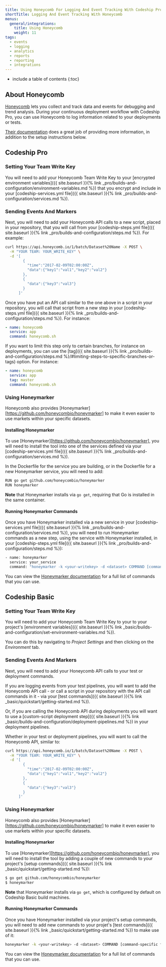 ```yaml
---
title: Using Honeycomb For Logging And Event Tracking With Codeship Pro
shortTitle: Logging And Event Tracking With Honeycomb
menus:
  general/integrations:
    title: Using Honeycomb
    weight: 11
tags:
  - events
  - logging
  - analytics
  - reports
  - reporting
  - integrations
---
```


* include a table of contents
{:toc}

## About Honeycomb

[Honeycomb](https://www.honeycomb.io) lets you collect and track data and events for debugging and trend analysis. During your continuous deployment workflow with Codeship Pro, you can use Honeycomb to log information related to your deployments or tests.

[Their documentation](https://honeycomb.io/docs/) does a great job of providing more information, in addition to the setup instructions below.

## Codeship Pro

### Setting Your Team Write Key

You will need to add your Honeycomb Team Write Key to your [encrypted environment variables]({{ site.baseurl }}{% link _pro/builds-and-configuration/environment-variables.md %}) that you encrypt and include in your [codeship-services.yml file]({{ site.baseurl }}{% link _pro/builds-and-configuration/services.md %}).

###  Sending Events And Markers

Next, you will need to add your Honeycomb API calls to a new script, placed in your repository, that you will call from your [codeship-steps.yml file]({{ site.baseurl }}{% link _pro/builds-and-configuration/steps.md %}). For example:

```bash
curl https://api.honeycomb.io/1/batch/Dataset%20Name -X POST \
  -H "YOUR TEAM: YOUR_WRITE_KEY" \
  -d '[
        {
          "time":"2017-02-09T02:00:00Z",
          "data":{"key1":"val1","key2":"val2"}
        },
        {
          "data":{"key3":"val3"}
        }
      ]'
```

Once you have put an API call similar to the one above in a script in your repository, you will call that script from a new step in your [codeship-steps.yml file]({{ site.baseurl }}{% link _pro/builds-and-configuration/steps.md %}). For instance:

```yaml
- name: honeycomb
  service: app
  command: honeycomb.sh
```

If you want to limit this step only to certain branches, for instance on deployments, you can use the [tag]({{ site.baseurl }}{% link _pro/builds-and-configuration/steps.md %}/#limiting-steps-to-specific-branches-or-tags) option. For instance:

```yaml
- name: honeycomb
  service: app
  tag: master
  command: honeycomb.sh
```

### Using Honeymarker

Honeycomb also provides [Honeymarker][https://github.com/honeycombio/honeymarker] to make it even easier to use markets within your specific datasets.

#### Installing Honeymarker

To use [Honeymarker][https://github.com/honeycombio/honeymarker], you will need to install the tool into one of the services defined via your [codeship-services.yml file]({{ site.baseurl }}{% link _pro/builds-and-configuration/services.md %}).

In the Dockerfile for the service you are building, or in the Dockerfile for a new Honeymarker service, you will need to add:

```bash
RUN go get github.com/honeycombio/honeymarker
RUN honeymarker
```

**Note** that Honeymarker installs via `go get`, requiring that Go is installed in the same container.

#### Running Honeymarker Commands

Once you have Honeymarker installed via a new service in your [codeship-services.yml file]({{ site.baseurl }}{% link _pro/builds-and-configuration/services.md %}), you will need to run Honeymarker commands as a new step, using the service with Honeymarker installed, in your [codeship-steps.yml file]({{ site.baseurl }}{% link _pro/builds-and-configuration/steps.md %}):

```bash
- name: honeymarker
  service: your_service
  command: "honeymarker -k <your-writekey> -d <dataset> COMMAND [command-specific flags]"
```

You can view the [Honeymarker documentation](https://github.com/honeycombio/honeymarker) for a full list of commands that you can use.

## Codeship Basic

### Setting Your Team Write Key

You will need to add your Honeycomb Team Write Key to your to your project's [environment variables]({{ site.baseurl }}{% link _basic/builds-and-configuration/set-environment-variables.md %}).

You can do this by navigating to _Project Settings_ and then clicking on the _Environment_ tab.

###  Sending Events And Markers

Next, you will need to add your Honeycomb API calls to your test or deployment commands.

If you are logging events from your test pipelines, you will want to add the Honeycomb API call - or call a script in your repository with the API call commands in it - via your [test commands]({{ site.baseurl }}{% link _basic/quickstart/getting-started.md %}).

Or, if you are calling the Honeycomb API during deployments you will want to use a [custom-script deployment step]({{ site.baseurl }}{% link _basic/builds-and-configuration/deployment-pipelines.md %}) in your deployment pipelines.

Whether in your test or deployment pipelines, you will want to call the Honeycomb API, similar to:

```bash
curl https://api.honeycomb.io/1/batch/Dataset%20Name -X POST \
  -H "YOUR TEAM: YOUR_WRITE_KEY" \
  -d '[
        {
          "time":"2017-02-09T02:00:00Z",
          "data":{"key1":"val1","key2":"val2"}
        },
        {
          "data":{"key3":"val3"}
        }
      ]'
```

### Using Honeymarker

Honeycomb also provides [Honeymarker][https://github.com/honeycombio/honeymarker] to make it even easier to use markets within your specific datasets.

#### Installing Honeymarker

To use [Honeymarker][https://github.com/honeycombio/honeymarker], you will need to install the tool by adding a couple of new commands to your project's [setup commands]({{ site.baseurl }}{% link _basic/quickstart/getting-started.md %}):

```bash
$ go get github.com/honeycombio/honeymarker
$ honeymarker
```

**Note** that Honeymarker installs via `go get`, which is configured by default on Codeship Basic build machines.

#### Running Honeymarker Commands

Once you have Honeymarker installed via your project's setup commands, you will need to add new commands to your projet's [test commands]({{ site.baseurl }}{% link _basic/quickstart/getting-started.md %}) to make use of it:

```bash
honeymarker -k <your-writekey> -d <dataset> COMMAND [command-specific flags]
```

You can view the [Honeymarker documentation](https://github.com/honeycombio/honeymarker) for a full list of commands that you can use.
